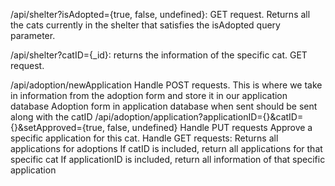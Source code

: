/api/shelter?isAdopted={true, false, undefined}: 
    GET request. Returns all the cats currently in the shelter that satisfies the isAdopted query parameter.

/api/shelter?catID={_id}: 
    returns the information of the specific cat. GET request.

/api/adoption/newApplication
    Handle POST requests. This is where we take in information from the adoption form and store it in our application database
    Adoption form in application database when sent should be sent along with the catID
/api/adoption/application?applicationID={}&catID={}&setApproved={true, false, undefined}
    Handle PUT requests
        Approve a specific application for this cat.
    Handle GET requests:
        Returns all applications for adoptions
        If catID is included, return all applications for that specific cat
        If applicationID is included, return all information of that specific application
